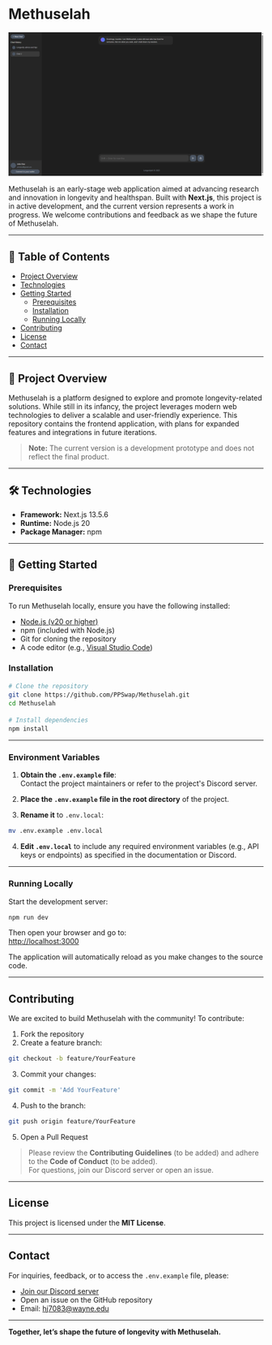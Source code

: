 # Methuselah

![Methuselah UI](./image.png)

Methuselah is an early-stage web application aimed at advancing research and innovation in longevity and healthspan. Built with **Next.js**, this project is in active development, and the current version represents a work in progress. We welcome contributions and feedback as we shape the future of Methuselah.

---

## 📑 Table of Contents

- [Project Overview](#project-overview)
- [Technologies](#technologies)
- [Getting Started](#getting-started)
  - [Prerequisites](#prerequisites)
  - [Installation](#installation)
  - [Running Locally](#running-locally)
- [Contributing](#contributing)
- [License](#license)
- [Contact](#contact)

---

## 🧬 Project Overview

Methuselah is a platform designed to explore and promote longevity-related solutions. While still in its infancy, the project leverages modern web technologies to deliver a scalable and user-friendly experience. This repository contains the frontend application, with plans for expanded features and integrations in future iterations.

> **Note:** The current version is a development prototype and does not reflect the final product.

---

## 🛠 Technologies

- **Framework:** Next.js 13.5.6
- **Runtime:** Node.js 20
- **Package Manager:** npm

---

## 🚀 Getting Started

### Prerequisites

To run Methuselah locally, ensure you have the following installed:

- [Node.js (v20 or higher)](https://nodejs.org/)
- npm (included with Node.js)
- Git for cloning the repository
- A code editor (e.g., [Visual Studio Code](https://code.visualstudio.com/))

### Installation

```bash
# Clone the repository
git clone https://github.com/PPSwap/Methuselah.git
cd Methuselah

# Install dependencies
npm install
```

---

### Environment Variables

1. **Obtain the `.env.example` file**:  
   Contact the project maintainers or refer to the project's Discord server.

2. **Place the `.env.example` file in the root directory** of the project.

3. **Rename it** to `.env.local`:

```bash
mv .env.example .env.local
```

4. **Edit `.env.local`** to include any required environment variables (e.g., API keys or endpoints) as specified in the documentation or Discord.

---

### Running Locally

Start the development server:

```bash
npm run dev
```

Then open your browser and go to:  
[http://localhost:3000](http://localhost:3000)

The application will automatically reload as you make changes to the source code.

---

## Contributing

We are excited to build Methuselah with the community! To contribute:

1. Fork the repository
2. Create a feature branch:

```bash
git checkout -b feature/YourFeature
```

3. Commit your changes:

```bash
git commit -m 'Add YourFeature'
```

4. Push to the branch:

```bash
git push origin feature/YourFeature
```

5. Open a Pull Request

> Please review the **Contributing Guidelines** (to be added) and adhere to the **Code of Conduct** (to be added).  
> For questions, join our Discord server or open an issue.

---

## License

This project is licensed under the **MIT License**.

---

## Contact

For inquiries, feedback, or to access the `.env.example` file, please:

- [Join our Discord server](https://discord.gg/Wdh53pcw)
- Open an issue on the GitHub repository
- Email: [hj7083@wayne.edu](mailto:hj7083@wayne.edu)

---

**Together, let’s shape the future of longevity with Methuselah.**
